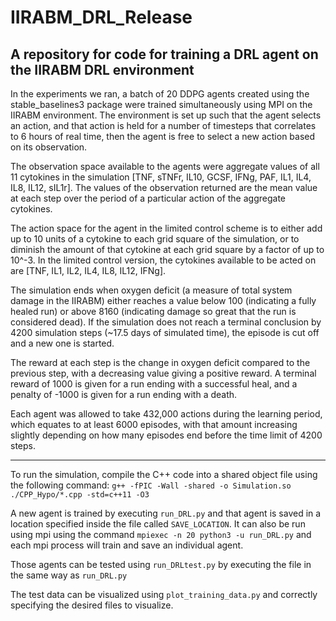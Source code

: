 # IIRABM_DRL_Release
A repository for code for training a DRL agent on the IIRABM DRL environment
---

In the experiments we ran, a batch of 20 DDPG agents created using the stable_baselines3 package were trained simultaneously using MPI on the IIRABM environment. The environment is set up such that the agent selects an action, and that action is held for a number of timesteps that correlates to 6 hours of real time, then the agent is free to select a new action based on its observation.

The observation space available to the agents were aggregate values of all 11 cytokines in the simulation [TNF, sTNFr, IL10, GCSF, IFNg, PAF, IL1, IL4, IL8, IL12, sIL1r]. The values of the observation returned are the mean value at each step over the period of a particular action of the aggregate cytokines.

The action space for the agent in the limited control scheme is to either add up to 10 units of a cytokine to each grid square of the simulation, or to diminish the amount of that cytokine at each grid square by a factor of up to 10^-3. In the limited control version, the cytokines available to be acted on are [TNF, IL1, IL2, IL4, IL8, IL12, IFNg].

The simulation ends when oxygen deficit (a measure of total system damage in the IIRABM) either reaches a value below 100 (indicating a fully healed run) or above 8160 (indicating damage so great that the run is considered dead). If the simulation does not reach a terminal conclusion by 4200 simulation steps (~17.5 days of simulated time), the episode is cut off and a new one is started.

The reward at each step is the change in oxygen deficit compared to the previous step, with a decreasing value giving a positive reward. A terminal reward of 1000 is given for a run ending with a successful heal, and a penalty of -1000 is given for a run ending with a death.

Each agent was allowed to take 432,000 actions during the learning period, which equates to at least 6000 episodes, with that amount increasing slightly depending on how many episodes end before the time limit  of 4200 steps.



---


To run the simulation, compile the C++ code into a shared object file using the following command:
`g++ -fPIC -Wall -shared -o Simulation.so ./CPP_Hypo/*.cpp -std=c++11 -O3`

A new agent is trained by executing `run_DRL.py` and that agent is saved in a location specified inside the file called `SAVE_LOCATION`.
It can also be run using mpi using the command `mpiexec -n 20 python3 -u run_DRL.py` and each mpi process will train and save an individual agent.

Those agents can be tested using `run_DRLtest.py` by executing the file in the same way as `run_DRL.py`

The test data can be visualized using `plot_training_data.py` and correctly specifying the desired files to visualize.
